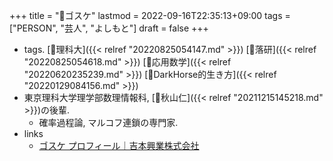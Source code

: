 +++
title = "👨ゴスケ"
lastmod = 2022-09-16T22:35:13+09:00
tags = ["PERSON", "芸人", "よしもと"]
draft = false
+++

-   tags. [🔖理科大]({{< relref "20220825054147.md" >}}) [🔖落研]({{< relref "20220825054618.md" >}}) [📝応用数学]({{< relref "20220620235239.md" >}}) [🔖DarkHorse的生き方]({{< relref "20220129084156.md" >}})
-   東京理科大学理学部数理情報科, [👨秋山仁]({{< relref "20211215145218.md" >}})の後輩.
    -   確率過程論, マルコフ連鎖の専門家.
-   links
    -   [ゴスケ プロフィール｜吉本興業株式会社](https://profile.yoshimoto.co.jp/talent/detail?id=7282)
